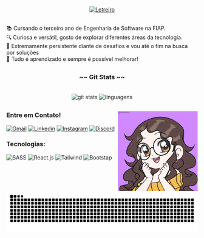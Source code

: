 <div align="center">
  <a href="https://git.io/typing-svg">
    <picture>
      <source media="(prefers-color-scheme: dark)" srcset="https://readme-typing-svg.demolab.com?font=Fira+Code&weight=500&size=30&pause=1000&color=ED688E&center=true&vCenter=true&random=false&width=700&lines=%E2%8A%B9+Ol%C3%A1%2C+eu+sou+a+Carolina!+%CB%99%E1%B5%95%CB%99+%E2%8A%B9+">
      <source media="(prefers-color-scheme: light)" srcset="https://readme-typing-svg.demolab.com?font=Fira+Code&weight=500&size=30&pause=1000&color=137980&center=true&vCenter=true&random=false&width=700&lines=%E2%8A%B9+Ol%C3%A1%2C+eu+sou+a+Carolina!+%CB%99%E1%B5%95%CB%99+%E2%8A%B9+">
      <img alt="Letreiro" src="https://readme-typing-svg.demolab.com?font=Fira+Code&weight=500&size=30&pause=1000&color=ED688E&center=true&vCenter=true&random=false&width=700&lines=%E2%8A%B9+Ol%C3%A1%2C+eu+sou+a+Carolina!+%CB%99%E1%B5%95%CB%99+%E2%8A%B9+">
    </picture>
  </a>
</div>

<br>

📚 Cursando o terceiro ano de Engenharia de Software na FIAP.
<br>
🔍 Curiosa e versátil, gosto de explorar diferentes áreas da tecnologia.
<br>
💪 Extremamente persistente diante de desafios e vou até o fim na busca por soluções
<br>
🌱 Tudo é aprendizado e sempre é possível melhorar!

##

<div align="center">
  <h3>~~ Git Stats ~~</h3>
  <br>
  <picture>
    <source media="(prefers-color-scheme: dark)" srcset="https://github-readme-stats.vercel.app/api?username=CavMCarolina&show_icons=true&theme=dracula">
    <source media="(prefers-color-scheme: light)" srcset="https://github-readme-stats.vercel.app/api?username=CavMCarolina&show_icons=true&theme=catppuccin_latte">
    <img height="200" alt="git stats" src="https://github-readme-stats.vercel.app/api?username=CavMCarolina&show_icons=true&theme=swift&include_all_commits=true&count_private=true">
  </picture>
  <picture>
    <source media="(prefers-color-scheme: dark)" srcset="https://github-readme-stats.vercel.app/api/top-langs/?username=CavMCarolina&layout=compact&theme=dracula&langs_count=8">
    <source media="(prefers-color-scheme: light)" srcset= "https://github-readme-stats.vercel.app/api/top-langs/?username=CavMCarolina&layout=compact&theme=catppuccin_latte&langs_count=8">
    <img height="200" alt="linguagens" src="https://github-readme-stats.vercel.app/api?username=CavMCarolina&show_icons=true&theme=swift&include_all_commits=true&count_private=true">
  </picture>
</div>

##

<img height="210" align="right" alt="gif" src="gif_github.gif">

<h3>Entre em Contato!</h3>

[![Gmail](https://img.shields.io/badge/Gmail-D14836?style=for-the-badge&logo=gmail&logoColor=white)](mailto:cavm.carolina@gmail.com)
[![Linkedin](https://img.shields.io/badge/LinkedIn-0077B5?style=for-the-badge&logo=linkedin&logoColor=white)](https://www.linkedin.com/in/carolinacavallimachado)
[![Instagram](https://img.shields.io/badge/Instagram-E4405F?style=for-the-badge&logo=instagram&logoColor=white)](https://www.instagram.com/cavmcarolina)
[![Discord](	https://img.shields.io/badge/Discord-7289DA?style=for-the-badge&logo=discord&logoColor=white)](https://discordapp.com/users/993988678789640314)

<!-- Badges futuras?
	https://img.shields.io/badge/-Hackerrank-2EC866?style=for-the-badge&logo=HackerRank&logoColor=white
 	https://img.shields.io/badge/-LeetCode-FFA116?style=for-the-badge&logo=LeetCode&logoColor=black -->

<h3>Tecnologias:</h3>

![SASS](https://img.shields.io/badge/Sass-CC6699?style=for-the-badge&logo=sass&logoColor=white)
![React.js](https://img.shields.io/badge/React-20232A?style=for-the-badge&logo=react&logoColor=61DAFB)
![Tailwind](https://img.shields.io/badge/Tailwind_CSS-38B2AC?style=for-the-badge&logo=tailwind-css&logoColor=white)
![Bootstap](https://img.shields.io/badge/Bootstrap-563D7C?style=for-the-badge&logo=bootstrap&logoColor=white)

<br><br>

<picture align="center">
  <source media="(prefers-color-scheme: dark)" srcset="https://raw.githubusercontent.com/CavMCarolina/CavMCarolina/output/github-contribution-grid-snake-dark.svg">
  <source media="(prefers-color-scheme: light)" srcset="https://raw.githubusercontent.com/CavMCarolina/CavMCarolina/output/github-contribution-grid-snake.svg">
  <img align="center" alt="github contribution grid snake animation" src="https://raw.githubusercontent.com/CavMCarolina/CavMCarolina/output/github-contribution-grid-snake.svg">
</picture>
